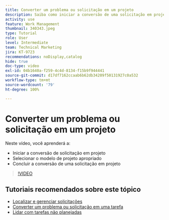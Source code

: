 ```yaml
---
title: Converter um problema ou solicitação em um projeto
description: Saiba como iniciar a conversão de uma solicitação em projeto, selecionar o modelo de projeto correto e concluir a conversão.
activity: use
feature: Work Management
thumbnail: 340343.jpeg
type: Tutorial
role: User
level: Intermediate
team: Technical Marketing
jira: KT-9723
recommendations: noDisplay,catalog
hide: true
doc-type: video
exl-id: 04b1640a-f259-4c4d-8134-f15b9f944441
source-git-commit: d17df7162ccaab6b62db34209f50131927c0a532
workflow-type: tm+mt
source-wordcount: '79'
ht-degree: 100%

---
```


# Converter um problema ou solicitação em um projeto

Neste vídeo, você aprenderá a:

* Iniciar a conversão de solicitação em projeto
* Selecionar o modelo de projeto apropriado
* Concluir a conversão de uma solicitação em projeto

>[!VIDEO](https://video.tv.adobe.com/v/340343/?quality=12&learn=on&enablevpops)


## Tutoriais recomendados sobre este tópico

* [Localizar e gerenciar solicitações](/help/manage-work/issues-requests/find-requests.md)
* [Converter um problema ou solicitação em uma tarefa](/help/manage-work/issues-requests/convert-issues-to-other-work-items.md)
* [Lidar com tarefas não planejadas](/help/manage-work/issues-requests/handle-unplanned-work.md)
